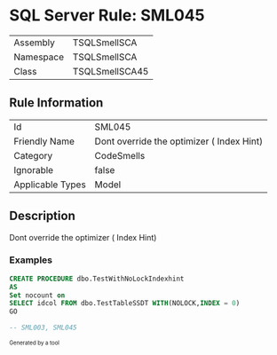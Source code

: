 # SQL Server Rule: SML045
  
|    |    |
|----|----|
| Assembly | TSQLSmellSCA |
| Namespace | TSQLSmellSCA |
| Class | TSQLSmellSCA45 |
  
## Rule Information
  
|    |    |
|----|----|
| Id | SML045 |
| Friendly Name | Dont override the optimizer ( Index Hint) |
| Category | CodeSmells |
| Ignorable | false |
| Applicable Types | Model  |
  
## Description
  
Dont override the optimizer ( Index Hint)
  
### Examples
  
```sql
CREATE PROCEDURE dbo.TestWithNoLockIndexhint
AS
Set nocount on 
SELECT idcol FROM dbo.TestTableSSDT WITH(NOLOCK,INDEX = 0)
GO

-- SML003, SML045
```
  
<sub><sup>Generated by a tool</sup></sub>

